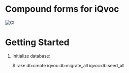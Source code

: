 # Compound forms for iQvoc

![CI](https://github.com/innoq/iqvoc_compound_forms/workflows/CI/badge.svg)

Getting Started
===============

1. Initialize database:

    $ rake db:create iqvoc:db:migrate_all iqvoc:db:seed_all
